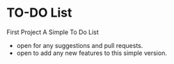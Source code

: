 # TO-DO List
First Project A Simple To Do List
- open for any suggestions and pull requests.
- open to add any new features to this simple version.
